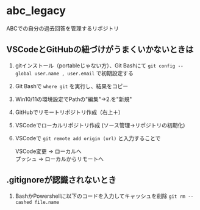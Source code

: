 # abc_legacy
ABCでの自分の過去回答を管理するリポジトリ


## VSCodeとGitHubの紐づけがうまくいかないときは
1. gitインストール（portableじゃない方）、Git Bashにて
   ` git config --global user.name , user.email `
   で初期設定する
1. Git Bashで
   `where git`
   を実行し、結果をコピー
1. Win10/11の環境設定でPathの"編集"→2.を"新規"
1. GitHubでリモートリポジトリ作成（右上＋）
1. VSCodeでローカルリポジトリ作成 (ソース管理->リポジトリの初期化)
1. VSCodeで
   `git remote add origin (url)`
   と入力することで

   VSCode変更  -> ローカルへ<br>
   プッシュ -> ローカルからリモートへ

## .gitignoreが認識されないとき
1. BashかPowershellに以下のコードを入力してキャッシュを削除
   `git rm --cashed file.name`
